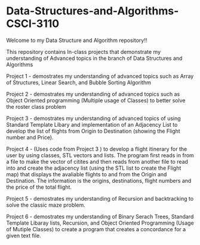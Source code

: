 # Data-Structures-and-Algorithms-CSCI-3110
Welcome to my Data Structure and Algorithm repository!!

This repository contains In-class projects that demonstrate my understanding of Advanced topics in the branch of Data Structures and Algorithms 

Project 1 - demostrates my understanding of advanced topics such as Array of Structures, Linear Search, and Bubble Sorting Algorithm 

Project 2 - demostrates my understanding of advanced topics such as Object Oriented programming (Multiple usage of Classes) to better solve the roster class problem 

Project 3 - demostrates my understanding of advanced topics of using Standard Template Libary and implementation of an Adjacency List to develop the list of flights from Origin to Destination (showing the Flight number and Price).

Project 4 - (Uses code from Project 3 ) to develop a flight itinerary for the user by using classes, STL vectors and lists. The program first reads in from a file to make the vector of citites and then reads from another file to read into and create the adjacency list (using the STL list to create the Flight map) that displays the avaliable flights to and from the Origin and Destination. The information is the origins, destinations, flight numbers and the price of the total flight. 

Project 5 - demostrates my understanding of Recursion and backtracking to solve the classic maze problem. 

Project 6 - demostrates my understanding of Binary Serach Trees, Standard Template Libaray lists, Recursion, and Object Oriented Programming (Usage of Mutiple Classes) to create a program that creates a concordance for a given text file.
